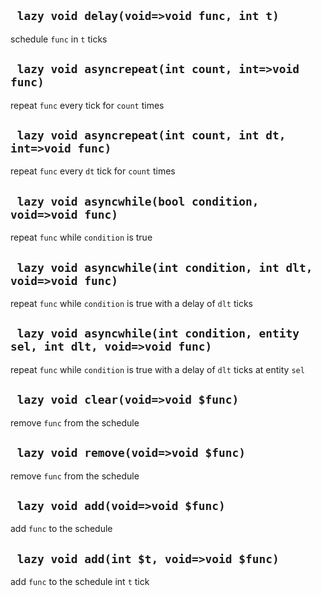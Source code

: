 ## ` lazy void delay(void=>void func, int t)`
schedule `func` in `t` ticks

## ` lazy void asyncrepeat(int count, int=>void func)`
repeat `func` every tick for `count` times

## ` lazy void asyncrepeat(int count, int dt, int=>void func)`
repeat `func` every `dt` tick for `count` times

## ` lazy void asyncwhile(bool condition, void=>void func)`
repeat `func` while `condition` is true

## ` lazy void asyncwhile(int condition, int dlt, void=>void func)`
repeat `func` while `condition` is true with a delay of `dlt` ticks

## ` lazy void asyncwhile(int condition, entity sel, int dlt, void=>void func)`
repeat `func` while `condition` is true with a delay of `dlt` ticks at entity `sel`

## ` lazy void clear(void=>void $func)`
remove `func` from the schedule

## ` lazy void remove(void=>void $func)`
remove `func` from the schedule

## ` lazy void add(void=>void $func)`
add `func` to the schedule

## ` lazy void add(int $t, void=>void $func)`
add `func` to the schedule int `t` tick


